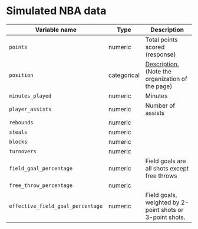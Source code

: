 # Simulated NBA data


| Variable name | Type | Description |
|---|---|---|
| `points` | numeric | Total points scored (response) |
| `position` | categorical | [Description.](https://en.wikipedia.org/wiki/Basketball_positions) (Note the organization of the page) |
| `minutes_played` | numeric | Minutes |
| `player_assists` | numeric | Number of assists |
| `rebounds` | numeric | |
| `steals` | numeric | |
| `blocks` | numeric | |
| `turnovers` | numeric | |
| `field_goal_percentage` | numeric | Field goals are all shots except free throws |
| `free_throw_percentage` | numeric | |
| `effective_field_goal_percentage` | numeric | Field goals, weighted by 2-point shots or 3-point shots. |
